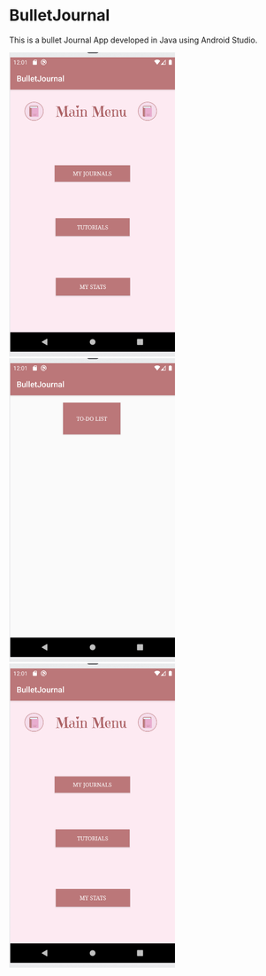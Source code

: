 # BulletJournal
This is a bullet Journal App developed in Java using Android Studio.

<img src="Images/Screen%20Shot%202020-03-24%20at%2012.01.13%20AM.png" width="300">

<img src="Images/Screen%20Shot%202020-03-24%20at%2012.01.18%20AM.png" width="300">

<img src="Images/Screen%20Shot%202020-03-24%20at%2012.01.13%20AM.png" width="300">



